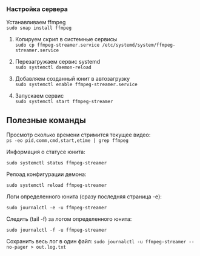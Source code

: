 ### Настройка сервера

Устанавливаем ffmpeg  
`sudo snap install ffmpeg`

1. Копируем скрип в системные сервисы  
   `sudo cp ffmpeg-streamer.service /etc/systemd/system/ffmpeg-streamer.service`

2. Перезагружаем сервис systemd  
   `sudo systemctl daemon-reload`

3. Добавляем созданный юнит в автозагрузку  
   `sudo systemctl enable ffmpeg-streamer.service`

4. Запускаем сервис  
   `sudo systemctl start ffmpeg-streamer`


## Полезные команды

Просмотр сколько времени стримится текущее видео:  
`ps -eo pid,comm,cmd,start,etime | grep ffmpeg`

Информация о статусе юнита:

`sudo systemctl status ffmpeg-streamer`

Релоад конфигурации демона:

`sudo systemctl reload ffmpeg-streamer`

Логи определенного юнита (сразу последняя страница -e):

`sudo journalctl -e -u ffmpeg-streamer`

Следить (tail -f) за логом определенного юнита:

`sudo journalctl -f -u ffmpeg-streamer`

Сохранить весь лог в один файл:
`sudo journalctl -u ffmpeg-streamer --no-pager > out.log.txt`
